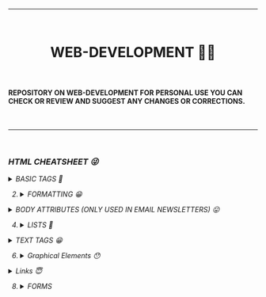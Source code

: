 <hr size="3" noshade><br>
<center>
<h1> WEB-DEVELOPMENT 👨‍💻</h1>
  </center>
<br>
<h4> REPOSITORY ON WEB-DEVELOPMENT FOR PERSONAL USE YOU CAN CHECK OR REVIEW AND SUGGEST ANY CHANGES OR CORRECTIONS. </h4><br>
<hr size="3" noshade><br>

<h3><em>HTML CHEATSHEET 😜</h3><em>
  
  <details>
     <summary>BASIC TAGS 🤩</summary>
       <br>

 > `<html> </html> --> Creates an HTML document.`
 > <br>
  > `<head> </head> --> Sets off the title & other info that isn't displayed.`
  > <br>
  > `<body> </body> --> Sets off the visible portion of the document.`
  > <br>
  > `<title> </title> --> Puts name of the document in the title bar; when bookmarking pages, this is what is bookmarked.`
   </details>
    
2.
    <details>
      <summary>FORMATTING 😁</summary>
      <br>
      
     > `<p> </p> --> Creates a new paragraph.`
      > <br>
      > `<br> --> AInserts a line break (carriage return).`
      > <br>
      > `<blockquote> </blockquote> --> Puts content in a quote - indents text from both sides.`
      > <br>
      > `<div> </div> --> Used to format block content with CSS.`
      > <br>
      > `<span> </span> --> Used to format inline content with CSS.`
      > <br>
      
  </details>
  
  <details>
    <summary> BODY ATTRIBUTES (ONLY USED IN EMAIL NEWSLETTERS) 😛</summary>
    <br>
    
  > `<body bgcolor=?> --> Sets background color, using name or hex value.`
  >  <br>
  > `<body text=?> --> Sets text color, using name or hex value`
  >  <br>
  >  `<body link=?> --> Sets color of links, using name or hex value`
  >  <br>
  >   `<body vlink=?> --> Sets color of visited links, using name or hex value`
  >  <br>
  >  `<body alink=?> --> Sets color of active links (while mouse-clicking)`
  > <br>  

  </details>
  
4.   
    <details>
      <summary>LISTS 🤭</summary>
      <br>
 
      > `<ul> </ul> --> Creates an unordered list.`
      > <br>
      > ` <ol start=?> </ol> --> Creates an ordered list (start=xx, where xx is a counting number).`
      > <br>
      > `<li> </li> --> Encompasses each list item.`
      > <br>
      > `<dl> </dl> --> Creates a definition list.`
      > <br>
      > `<dt> --> Precedes eachdefintion term.`
      > <br>
      > `<dd> --> Precedes eachdefintion`
      > <br>
      
 </details>
    
    
<details>
  <summary> TEXT TAGS 😁 </summary>
  <br>
  
  > `<pre> </pre> --> Creates preformatted text`
  > <br>
  > `<h1> </h1> -- <h6> </h6> --> Creates headlines H1=largest, H6=smallest`
  > <br>
  > `<b> </b> --> Creates bold text (should use <strong> instead)`
  > <br>
  > `<i> </i> --> Creates italicized text (should use <em> instead)`
  > <br>
  > `<tt> </tt> --> Creates typewriter-style text`
  > <br>
  > `<code> </code> --> Used to define source code, usually monospace`
  > <br>
  > `<cite> </cite> --> Creates a citation, usually processed in italics`
  > <br>
  > `<address> </address> --> Creates address section, usually processed in italics`
  > <br>
  > `<em> </em> --> Emphasizes a word (usually processed in italics)`
  > <br>
  > `<strong> </strong> --> Emphasizes a word (usually processed in bold)`
  > <br>
  > `<font size=?> </font> --> Sets size of font - 1 to 7 (should use CSS instead)`
  > <br>
  > `<font color=?> </font> --> Sets font color (should use CSS instead)`
  > <br>
  > `<font face=?> </font> --> Defines the font used (should use CSS instead)`
  > <br>
  
  </details>
    
6.
    <details>
    <summary>Graphical Elements 😯</summary>
    <br>
      
    > `<hr> --> Inserts a horizontal rule`
    ><br>
    > `<hr size=?> --> Sets size (height) of horizontal rule`  
    > `<hr width=?> --> Sets width of rule (as a % or absolute pixel length)`
    ><br>
    > `<hr noshade> --> Creates a horizontal rule without a shadow`
    ><br>
    > `<img src="URL" /> --> Adds image; it is a separate file located at the URL`
    ><br>
    > `<img src="URL" align=?> --> Aligns image left/right/center/bottom/top/middle (use CSS)`
    ><br>
    > `<img src="URL" border=?> --> Sets size of border surrounding image (use CSS)`
    ><br>
    > `<img src="URL" height=?> --> Sets height of image, in pixels`
    ><br>
    > `<img src="URL" width=?> --> Sets width of image, in pixels`
    ><br>
    > `<img src="URL" alt=?> --> Sets the alternate text for browsers that can't process images (required by the ADA)  `
    ><br>
  </details>
  
  <details>
    <summary>Links 😇</summary>
    <br>
    
   > `<a href="URL">clickable text</a> --> Creates a hyperlink to a Uniform Resource Locator`
   ><br> 
   > `<a href="mailto:EMAIL_ADDRESS">clickable text</a>--> Creates a hyperlink to an email address` 
   ><br>
   > `<a name="NAME">-->Creates a target location within a document`
   ><br>
   > `<a href="#NAME">clickable text</a> --> Creates a link to that target location` 
   ><br>  
    </details>
    
8.
    <details>
      <summary>FORMS</summary>
      <br>
      
   > `<form> </form> --> Defines a form`   
   > `<select multiple name=? size=?> </select> --> Creates a scrolling menu. Size sets the number of menu   items visible before user needs to scroll.`   
   >`<select name=?> </select> --> Creates a pulldown menu`
   ><br>
   >`<option> --> Sets off each menu item`  
   >`<textarea name=? cols="x" rows="y"></textarea> --> Creates a text box area. Columns set the width; rows set the height.`
   ><br>
   >`<input type="checkbox" name=? value=?> --> Creates a checkbox.`
   ><br>
   >`<input type="checkbox" name=? value=? checked> --> Creates a checkbox which is pre-checked.`      
   >`<input type="radio" name=? value=?> --> Creates a radio button.`
   ><br>   
   >`<input type="radio" name=? value=? checked> --> Creates a radio button which is pre-checked.`  
   >`<input type="text" name=? size=?> --> Creates a one-line text area. Size sets length, in characters.`   
   >`<input type="submit" value=?> --> Creates a submit button. Value sets the text in the submit button`
   >`<input type="image" name=? src=? border=? alt=?> --> Creates a submit button using an image.`   
   >`<input type="reset"> --> Creates a reset button`   
